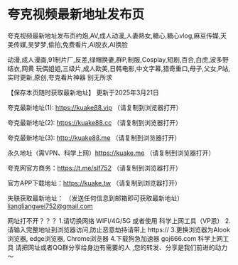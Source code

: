 # 夸克视频最新地址发布页

夸克视频最新地址发布页约炮,AV,成人动漫,人妻熟女,糖心,糖心vlog,麻豆传媒,天美传媒,吴梦梦,偷拍,免费看片,AI脱衣,AI换脸


动漫,成人漫画,91制片厂,反差,绿帽换妻,群P,制服,Cosplay,短剧,百合,白虎,波多野结衣,网黄
玩偶姐姐,三级片,成人欧美,日韩电影,中文字幕,猎奇重口,母子,父女,P站,实时更新,原创,夸克看片神器 别无所求

【保存本页随时获取最新地址】 更新于2025年3月21日

夸克最新地址(1): https://kuake88.vip （请复制到浏览器打开）

夸克最新地址(2): https://kuake88.cc （请复制到浏览器打开）

夸克最新地址(3): http://kuake88.me （请复制到浏览器打开）

永久地址（需VPN、科学上网）https://kuake.me （请复制到浏览器打开）

夸克网官方商务：https://t.me/slf752 （请复制到浏览器打开）

官方APP下载地址：https://kuake.tw （请复制到浏览器打开）

失联获取最新地址： （发送任何信息到邮箱即可获取最新地址） liangliangwei752@gmail.com

网址打不开？？？ 1.请切换网络 WIFI/4G/5G 或者使用 科学上网工具（VP恩）
 2.请输入完整地址到浏览器访问,防止恶意劫持请带上 https://
 3.更换浏览器为Alook浏览器, edge浏览器, Chrome浏览器 
4.下载狗急加速器 goj666.com 科学上网工具 请把网址或者QQ群分享给身边有需要的人 ,您的转发、分享是我们前进的动力～
